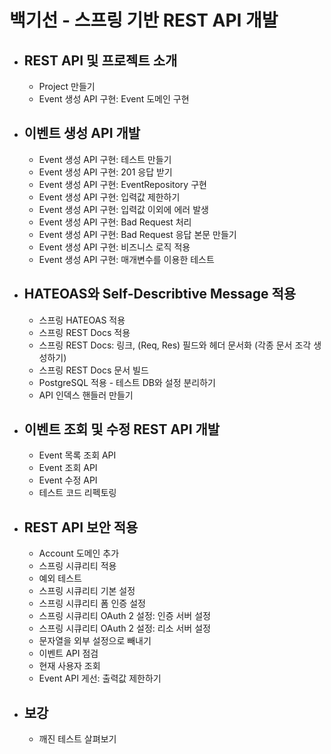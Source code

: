 # 백기선 - 스프링 기반 REST API 개발
- REST API 및 프로젝트 소개
  -
  - Project 만들기
  - Event 생성 API 구현: Event 도메인 구현
- 이벤트 생성 API 개발
  - 
  - Event 생성 API 구현: 테스트 만들기
  - Event 생성 API 구현: 201 응답 받기
  - Event 생성 API 구현: EventRepository 구현
  - Event 생성 API 구현: 입력값 제한하기
  - Event 생성 API 구현: 입력값 이외에 에러 발생
  - Event 생성 API 구현: Bad Request 처리
  - Event 생성 API 구현: Bad Request 응답 본문 만들기
  - Event 생성 API 구현: 비즈니스 로직 적용
  - Event 생성 API 구현: 매개변수를 이용한 테스트
- HATEOAS와 Self-Describtive Message 적용
  -
  - 스프링 HATEOAS 적용
  - 스프링 REST Docs 적용
  - 스프링 REST Docs: 링크, (Req, Res) 필드와 헤더 문서화 (각종 문서 조각 생성하기)
  - 스프링 REST Docs 문서 빌드
  - PostgreSQL 적용 - 테스트 DB와 설정 분리하기
  - API 인덱스 핸들러 만들기
- 이벤트 조회 및 수정 REST API 개발
  -
  - Event 목록 조회 API
  - Event 조회 API
  - Event 수정 API
  - 테스트 코드 리펙토링
- REST API 보안 적용
  - 
  - Account 도메인 추가
  - 스프링 시큐리티 적용
  - 예외 테스트
  - 스프링 시큐리티 기본 설정
  - 스프링 시큐리티 폼 인증 설정
  - 스프링 시큐리티 OAuth 2 설정: 인증 서버 설정
  - 스프링 시큐리티 OAuth 2 설정: 리소 서버 설정
  - 문자열을 외부 설정으로 빼내기
  - 이벤트 API 점검
  - 현재 사용자 조회
  - Event API 게선: 출력값 제한하기
- 보강
  - 
  - 깨진 테스트 살펴보기